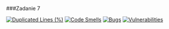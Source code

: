 ###Zadanie 7

[![Duplicated Lines (%)](https://sonarcloud.io/api/project_badges/measure?project=rozaxa_E-biznes&metric=duplicated_lines_density)](https://sonarcloud.io/summary/new_code?id=rozaxa_E-biznes)
[![Code Smells](https://sonarcloud.io/api/project_badges/measure?project=rozaxa_E-biznes&metric=code_smells)](https://sonarcloud.io/summary/new_code?id=rozaxa_E-biznes)
[![Bugs](https://sonarcloud.io/api/project_badges/measure?project=rozaxa_E-biznes&metric=bugs)](https://sonarcloud.io/summary/new_code?id=rozaxa_E-biznes)
[![Vulnerabilities](https://sonarcloud.io/api/project_badges/measure?project=rozaxa_E-biznes&metric=vulnerabilities)](https://sonarcloud.io/summary/new_code?id=rozaxa_E-biznes)
